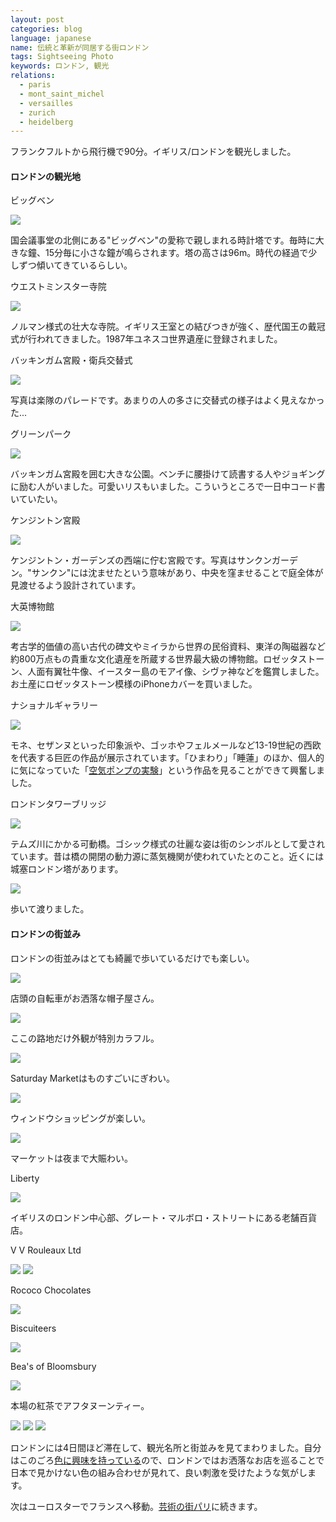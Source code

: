 ```yaml
---
layout: post
categories: blog
language: japanese
name: 伝統と革新が同居する街ロンドン
tags: Sightseeing Photo
keywords: ロンドン, 観光
relations:
  - paris
  - mont_saint_michel
  - versailles
  - zurich
  - heidelberg
---
```


フランクフルトから飛行機で90分。イギリス/ロンドンを観光しました。

#### ロンドンの観光地

<p class="injection-center">ビッグベン</p>

<img src="https://dl.dropboxusercontent.com/u/12208857/img/london01.JPG" class="image-on-frame-small image-fade">

国会議事堂の北側にある"ビッグベン"の愛称で親しまれる時計塔です。毎時に大きな鐘、15分毎に小さな鐘が鳴らされます。塔の高さは96m。時代の経過で少しずつ傾いてきているらしい。

<p class="injection-center">ウエストミンスター寺院</p>

<img src="https://dl.dropboxusercontent.com/u/12208857/img/london02.JPG" class="image-on-frame image-fade">

ノルマン様式の壮大な寺院。イギリス王室との結びつきが強く、歴代国王の戴冠式が行われてきました。1987年ユネスコ世界遺産に登録されました。

<p class="injection-center">バッキンガム宮殿・衛兵交替式</p>

<img src="https://dl.dropboxusercontent.com/u/12208857/img/london03.JPG" class="image-on-frame image-fade">

写真は楽隊のパレードです。あまりの人の多さに交替式の様子はよく見えなかった...

<p class="injection-center">グリーンパーク</p>

<img src="https://dl.dropboxusercontent.com/u/12208857/img/london04.JPG" class="image-on-frame image-fade">

バッキンガム宮殿を囲む大きな公園。ベンチに腰掛けて読書する人やジョギングに励む人がいました。可愛いリスもいました。こういうところで一日中コード書いていたい。

<p class="injection-center">ケンジントン宮殿</p>

<img src="https://dl.dropboxusercontent.com/u/12208857/img/london05.JPG" class="image-on-frame image-fade">

ケンジントン・ガーデンズの西端に佇む宮殿です。写真はサンクンガーデン。"サンクン"には沈ませたという意味があり、中央を窪ませることで庭全体が見渡せるよう設計されています。

<p class="injection-center">大英博物館</p>

<img src="https://dl.dropboxusercontent.com/u/12208857/img/london06.JPG" class="image-on-frame image-fade">

考古学的価値の高い古代の碑文やミイラから世界の民俗資料、東洋の陶磁器など約800万点もの貴重な文化遺産を所蔵する世界最大級の博物館。ロゼッタストーン、人面有翼牡牛像、イースター島のモアイ像、シヴァ神などを鑑賞しました。お土産にロゼッタストーン模様のiPhoneカバーを買いました。

<p class="injection-center">ナショナルギャラリー</p>

<img src="https://dl.dropboxusercontent.com/u/12208857/img/london07.JPG" class="image-on-frame image-fade">

モネ、セザンヌといった印象派や、ゴッホやフェルメールなど13-19世紀の西欧を代表する巨匠の作品が展示されています。「ひまわり」「睡蓮」のほか、個人的に気になっていた「[空気ポンプの実験](http://markovlabo.net/?p=2356)」という作品を見ることができて興奮しました。

<p class="injection-center">ロンドンタワーブリッジ</p>

<img src="https://dl.dropboxusercontent.com/u/12208857/img/london08.JPG" class="image-on-frame image-fade">

テムズ川にかかる可動橋。ゴシック様式の壮麗な姿は街のシンボルとして愛されています。昔は橋の開閉の動力源に蒸気機関が使われていたとのこと。近くには城塞ロンドン塔があります。

<img src="https://dl.dropboxusercontent.com/u/12208857/img/london09.JPG" class="image-on-frame image-fade">

歩いて渡りました。

#### ロンドンの街並み

ロンドンの街並みはとても綺麗で歩いているだけでも楽しい。

<img src="https://dl.dropboxusercontent.com/u/12208857/img/london11.JPG" class="image-on-frame image-fade">

店頭の自転車がお洒落な帽子屋さん。

<img src="https://dl.dropboxusercontent.com/u/12208857/img/london12.JPG" class="image-on-frame image-fade">

ここの路地だけ外観が特別カラフル。

<img src="https://dl.dropboxusercontent.com/u/12208857/img/london13.JPG" class="image-on-frame image-fade">

Saturday Marketはものすごいにぎわい。

<img src="https://dl.dropboxusercontent.com/u/12208857/img/london14.JPG" class="image-on-frame image-fade">

ウィンドウショッピングが楽しい。

<img src="https://dl.dropboxusercontent.com/u/12208857/img/london15.JPG" class="image-on-frame image-fade">

マーケットは夜まで大賑わい。

<p class="injection-center">Liberty</p>

<img src="https://dl.dropboxusercontent.com/u/12208857/img/london21.JPG" class="image-on-frame image-fade">

イギリスのロンドン中心部、グレート・マルボロ・ストリートにある老舗百貨店。

<p class="injection-center">V V Rouleaux Ltd</p>

<img src="https://dl.dropboxusercontent.com/u/12208857/img/london22.JPG" class="image-on-frame image-fade">

<img src="https://dl.dropboxusercontent.com/u/12208857/img/london22_1.JPG" class="image-on-frame image-fade">

<p class="injection-center">Rococo Chocolates</p>

<img src="https://dl.dropboxusercontent.com/u/12208857/img/london23.JPG" class="image-on-frame image-fade">

<p class="injection-center">Biscuiteers</p>

<img src="https://dl.dropboxusercontent.com/u/12208857/img/london24.JPG" class="image-on-frame image-fade">

<p class="injection-center">Bea's of Bloomsbury</p>

<img src="https://dl.dropboxusercontent.com/u/12208857/img/london25.JPG" class="image-on-frame image-fade">

本場の紅茶でアフタヌーンティー。

<img src="https://dl.dropboxusercontent.com/u/12208857/img/london31.JPG" class="image-on-frame image-fade">

<img src="https://dl.dropboxusercontent.com/u/12208857/img/london32.JPG" class="image-on-frame image-fade">

<img src="https://dl.dropboxusercontent.com/u/12208857/img/london33.JPG" class="image-on-frame image-fade">

ロンドンには4日間ほど滞在して、観光名所と街並みを見てまわりました。自分はこのごろ[色に興味を持っている](http://mrk1869.com/blog/Paletta/)ので、ロンドンではお洒落なお店を巡ることで日本で見かけない色の組み合わせが見れて、良い刺激を受けたような気がします。

次はユーロスターでフランスへ移動。[芸術の街パリ](http://mrk1869.com/blog/paris/)に続きます。
